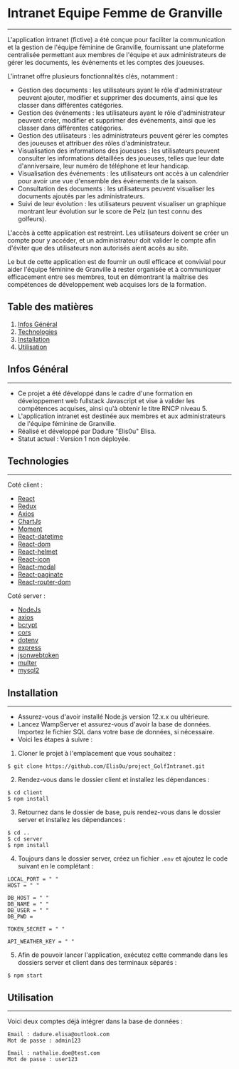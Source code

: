 # Intranet Equipe Femme de Granville
***
L'application intranet (fictive) a été conçue pour faciliter la communication et la gestion de l'équipe féminine de Granville, fournissant une plateforme centralisée permettant aux membres de l'équipe et aux administrateurs de gérer les documents, les événements et les comptes des joueuses.

L'intranet offre plusieurs fonctionnalités clés, notamment :

- Gestion des documents : les utilisateurs ayant le rôle d'administrateur peuvent ajouter, modifier et supprimer des documents, ainsi que les classer dans différentes catégories.
- Gestion des événements : les utilisateurs ayant le rôle d'administrateur peuvent créer, modifier et supprimer des événements, ainsi que les classer dans différentes catégories.
- Gestion des utilisateurs : les administrateurs peuvent gérer les comptes des joueuses et attribuer des rôles d'administrateur.
- Visualisation des informations des joueuses : les utilisateurs peuvent consulter les informations détaillées des joueuses, telles que leur date d'anniversaire, leur numéro de téléphone et leur handicap.
- Visualisation des événements : les utilisateurs ont accès à un calendrier pour avoir une vue d'ensemble des événements de la saison.
- Consultation des documents : les utilisateurs peuvent visualiser les documents ajoutés par les administrateurs.
- Suivi de leur évolution : les utilisateurs peuvent visualiser un graphique montrant leur évolution sur le score de Pelz (un test connu des golfeurs).

L'accès à cette application est restreint. Les utilisateurs doivent se créer un compte pour y accéder, et un administrateur doit valider le compte afin d'éviter que des utilisateurs non autorisés aient accès au site.

Le but de cette application est de fournir un outil efficace et convivial pour aider l'équipe féminine de Granville à rester organisée et à communiquer efficacement entre ses membres, tout en démontrant la maîtrise des compétences de développement web acquises lors de la formation.

## Table des matières
1. [Infos Général](#general-info)
2. [Technologies](#technologies)
3. [Installation](#installation)
3. [Utilisation](#utilisation)

## Infos Général
***
- Ce projet a été développé dans le cadre d'une formation en développement web fullstack Javascript et vise à valider les compétences acquises, ainsi qu'à obtenir le titre RNCP niveau 5.
- L'application intranet est destinée aux membres et aux administrateurs de l'équipe féminine de Granville.
- Réalisé et développé par Dadure "Elis0u" Elisa.
- Statut actuel : Version 1 non déployée.

## Technologies
***
Coté client :
- [React](https://fr.legacy.reactjs.org/)
- [Redux](https://www.npmjs.com/package/redux)
- [Axios](https://www.npmjs.com/package/axios)
- [ChartJs](https://www.chartjs.org/)
- [Moment](https://www.npmjs.com/package/moment)
- [React-datetime](https://www.npmjs.com/package/react-datetime)
- [React-dom](https://www.npmjs.com/package/react-dom)
- [React-helmet](https://www.npmjs.com/package/react-helmet)
- [React-icon](https://www.npmjs.com/package/react-icons)
- [React-modal](https://www.npmjs.com/package/react-modal)
- [React-paginate](https://www.npmjs.com/package/react-paginate)
- [React-router-dom](https://www.npmjs.com/package/react-router-dom)

Coté server :
- [NodeJs](https://nodejs.org/en)
- [axios](https://www.npmjs.com/package/axios)
- [bcrypt](https://www.npmjs.com/package/bcrypt)
- [cors](https://www.npmjs.com/package/cors)
- [dotenv](https://www.npmjs.com/package/dotenv)
- [express](https://www.npmjs.com/package/express)
- [jsonwebtoken](https://www.npmjs.com/package/jsonwebtoken)
- [multer](https://www.npmjs.com/package/multer)
- [mysql2](https://www.npmjs.com/package/mysql2)

## Installation
***
- Assurez-vous d'avoir installé Node.js version 12.x.x ou ultérieure.
- Lancez WampServer et assurez-vous d'avoir la base de données. Importez le fichier SQL dans votre base de données, si nécessaire.
- Voici les étapes à suivre :

1. Cloner le projet à l'emplacement que vous souhaitez :
```
$ git clone https://github.com/Elis0u/project_GolfIntranet.git
```
2. Rendez-vous dans le dossier client et installez les dépendances :
```
$ cd client
$ npm install
```
3. Retournez dans le dossier de base, puis rendez-vous dans le dossier server et installez les dépendances :
```
$ cd ..
$ cd server
$ npm install
```
4. Toujours dans le dossier server, créez un fichier `.env` et ajoutez le code suivant en le complétant :
```
LOCAL_PORT = " "
HOST = " "

DB_HOST = " "
DB_NAME = " "
DB_USER = " "
DB_PWD = 

TOKEN_SECRET = " "

API_WEATHER_KEY = " "
```
5. Afin de pouvoir lancer l'application, exécutez cette commande dans les dossiers server et client dans des terminaux séparés :
```
$ npm start
```

## Utilisation
***
Voici deux comptes déjà intégrer dans la base de données :
```
Email : dadure.elisa@outlook.com
Mot de passe : admin123
```
```
Email : nathalie.doe@test.com
Mot de passe : user123
```
